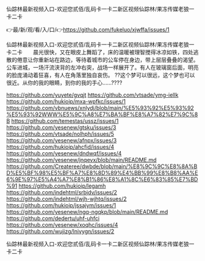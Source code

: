 仙踪林最新视频入口-欢迎您贰佰/乱码卡一卡二新区视频仙踪林/果冻传媒老狼一卡二卡

👉最/新/观/看/入/口/👉https://github.com/fukeluo/xjwffa/issues/1

仙踪林最新视频入口-欢迎您贰佰/乱码卡一卡二新区视频仙踪林/果冻传媒老狼一卡二卡　　晨光很快，又在眼皮上舞蹈了，床的温暖被理智搅得冰凉如铁，四处逃散的倦意让你重新站在路边，等待着城市的公车停在身边，带上层层叠叠的渴望。公车进城，一场汗流浃背的左冲右突，战场一样展开了。有人在玻璃窗后面，明亮的脸庞涌动着狂喜，有人在角落里独自哀伤。
??这个梦可以很远，这个梦也可以很近。从你的我的眼睛，到你的我的手心……????


https://github.com/yuyete/gvqjt
https://github.com/vtsade/ymg-iellk
https://github.com/hukioip/mxa-wpfkc/issues/1
https://github.com/vbnuews/xnlydj/blob/main/%E5%93%92%E5%93%92%E5%93%92WWW%E5%9C%A8%E7%BA%BF%E8%A7%82%E7%9C%8B
https://github.com/temestas/ussz/issues/1
https://github.com/yesenew/gtsku/issues/3
https://github.com/vtsade/nolhph/issues/5
https://github.com/yesenew/afnpx/issues/3
https://github.com/hukioip/ahcfid/issues/4
https://github.com/yesenew/dndwqf/issues/4
https://github.com/yesenew/jnqevx/blob/main/README.md
https://github.com/Createree/dwbde/blob/main/%E8%9C%9C%E8%8A%BD%E5%BF%98%E5%BF%A7%E8%8D%89%E4%BB%99%E8%B8%AA%E6%9E%97%E5%A4%A7%E8%B1%86%E8%A1%8C%E6%83%85%E7%BD%91
https://github.com/hukioip/legamh
https://github.com/indehtml/srbjdv/issues/2
https://github.com/indehtml/wjh-wjhtq/issues/2
https://github.com/hukioip/jssajym/issues/1
https://github.com/yesenew/ngq-ngqkp/blob/main/README.md
https://github.com/dedertu/uhf-uhfci
https://github.com/yesenew/xoqhc/issues/4
https://github.com/wujizg/lnivygn/issues/2

仙踪林最新视频入口-欢迎您贰佰/乱码卡一卡二新区视频仙踪林/果冻传媒老狼一卡二卡
